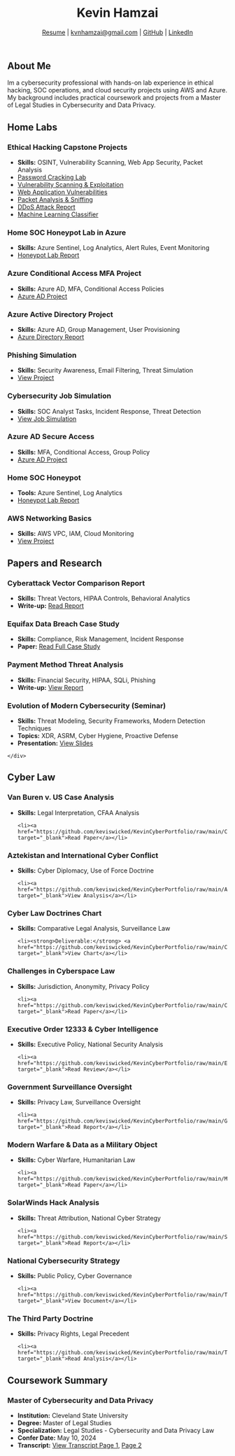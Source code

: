 </head>
<body>
  <header>
    <h1>Kevin Hamzai</h1>
    <p>
  <a href="https://github.com/keviswicked/KevinCyberPortfolio/raw/main/Professional Resume.pdf" target="_blank"> Resume</a> |
  <a href="mailto:kvnjamzai@gmail.com"> kvnhamzai@gmail.com</a> |
  <a href="https://github.com/keviswicked" target="_blank">GitHub</a> |
  <a href="https://www.linkedin.com/in/kevin-h-574253360" target="_blank">LinkedIn</a>
</p>
  </header>
<section>
<h2> About Me</h2>
<p>Im a cybersecurity professional with hands-on lab experience in ethical hacking, SOC operations, and cloud security projects using AWS and Azure. My background includes practical coursework and projects from a Master of Legal Studies in Cybersecurity and Data Privacy.</p>



<h2> Home Labs</h2>
<div class="project">
  <h3>Ethical Hacking Capstone Projects</h3>
<ul>
  <li><strong>Skills:</strong> OSINT, Vulnerability Scanning, Web App Security, Packet Analysis</li>
    <li><a href="https://github.com/keviswicked/KevinCyberPortfolio/raw/main/passwordcracking.pdf">Password Cracking Lab</a></li>
    <li><a href="https://github.com/keviswicked/KevinCyberPortfolio/raw/main/Vulnerability%20Scanning%20and%20Exploitation.pdf">Vulnerability Scanning & Exploitation</a></li>
    <li><a href="https://github.com/keviswicked/KevinCyberPortfolio/raw/main/Web%20Application%20Vulnerabilities.pdf">Web Application Vulnerabilities</a></li>
    <li><a href="https://github.com/keviswicked/KevinCyberPortfolio/raw/main/Packet%20Analysis%20and%20Sniffing.pdf">Packet Analysis & Sniffing</a></li>
    <li><a href="https://github.com/keviswicked/KevinCyberPortfolio/raw/main/DDos%20Attack.docx">DDoS Attack Report</a></li>
    <li><a href="https://github.com/keviswicked/KevinCyberPortfolio/raw/main/Classifier.docx">Machine Learning Classifier</a></li>
  </ul>
</div>
<div class="project">
  <h3>Home SOC Honeypot Lab in Azure</h3>
<ul>
  <li><strong>Skills:</strong> Azure Sentinel, Log Analytics, Alert Rules, Event Monitoring</li>
    <li><a href="https://github.com/keviswicked/KevinCyberPortfolio/raw/main/Honeypot%20lab.pdf">Honeypot Lab Report</a></li>
  </ul>
</div>
<div class="project">
  <h3>Azure Conditional Access MFA Project</h3>
<ul>
  <li><strong>Skills:</strong> Azure AD, MFA, Conditional Access Policies</li>
    <li><a href="https://github.com/keviswicked/KevinCyberPortfolio/raw/main/Azure%20project.docx">Azure AD Project</a></li>
  </ul>
</div>
<div class="project">
  <h3>Azure Active Directory Project</h3>
<ul>
  <li><strong>Skills:</strong> Azure AD, Group Management, User Provisioning</li>
      <li><a href="https://github.com/keviswicked/KevinCyberPortfolio/raw/main/Azure%20directory%20project.pdf">Azure Directory Report</a></li>
    </ul>
  </div>
  <div class="project">
  <h3>Phishing Simulation</h3>
<ul>
  <li><strong>Skills:</strong> Security Awareness, Email Filtering, Threat Simulation</li>
      <li><a href="https://github.com/keviswicked/KevinCyberPortfolio/raw/main/Phishing%20Simulation%20Project.pdf">View Project</a></li>
    </ul>
  </div>
  <div class="project">
  <h3>Cybersecurity Job Simulation</h3>
<ul>
  <li><strong>Skills:</strong> SOC Analyst Tasks, Incident Response, Threat Detection</li>
      <li><a href="https://github.com/keviswicked/KevinCyberPortfolio/raw/main/Cyber%20security%20job%20simulation.pdf">View Job Simulation</a></li>
    </ul>
  </div>
  <div class="project">
    <h3>Azure AD Secure Access</h3>
    <ul>
      <li><strong>Skills:</strong> MFA, Conditional Access, Group Policy</li>
      <li><a href="https://github.com/keviswicked/KevinCyberPortfolio/raw/main/Azure%20project.docx">Azure AD Project</a></li>
    </ul>
  </div>
  <div class="project">
    <h3>Home SOC Honeypot</h3>
    <ul>
      <li><strong>Tools:</strong> Azure Sentinel, Log Analytics</li>
      <li><a href="https://github.com/keviswicked/KevinCyberPortfolio/raw/main/Honeypot%20lab.pdf">Honeypot Lab Report</a></li>
    </ul>
  </div>
  <div class="project">
  <h3>AWS Networking Basics</h3>
<ul>
  <li><strong>Skills:</strong> AWS VPC, IAM, Cloud Monitoring</li>
      <li><a href="https://learn.nextwork.org/encouraged_azure_smart_acerola/portfolio" target="_blank">View Project</a></li>
    </ul>
  </div>


<h2> Papers and Research</h2>

<div class="project">
  <h3>Cyberattack Vector Comparison Report</h3>
  <ul>
    <li><strong>Skills:</strong> Threat Vectors, HIPAA Controls, Behavioral Analytics</li>
    <li><strong>Write-up:</strong> <a href="https://github.com/keviswicked/KevinCyberPortfolio/raw/main/Different%20types%20of%20attacks.docx">Read Report</a></li>
  </ul>
</div>
<div class="project">
  <h3>Equifax Data Breach Case Study</h3>
  <ul>
    <li><strong>Skills:</strong> Compliance, Risk Management, Incident Response</li>
    <li><strong>Paper:</strong> <a href="https://github.com/keviswicked/KevinCyberPortfolio/raw/main/Equifax%20Data%20Breach%20paper.pdf">Read Full Case Study</a></li>
  </ul>
</div>

<div class="project">
  <h3>Payment Method Threat Analysis</h3>
  <ul>
    <li><strong>Skills:</strong> Financial Security, HIPAA, SQLi, Phishing</li>
    <li><strong>Write-up:</strong> <a href="https://github.com/keviswicked/KevinCyberPortfolio/raw/main/Payment%20method%20CAM.docx">View Report</a></li>
  </ul>
</div>

<div class="project">
  <h3>Evolution of Modern Cybersecurity (Seminar)</h3>
  <ul>
    <li><strong>Skills:</strong> Threat Modeling, Security Frameworks, Modern Detection Techniques</li>
    <li><strong>Topics:</strong> XDR, ASRM, Cyber Hygiene, Proactive Defense</li>
    <li><strong>Presentation:</strong> <a href="https://github.com/keviswicked/KevinCyberPortfolio/raw/main/Evolution%20of%20Modern%20Cyber%20Security%20Presentation.pptx">View Slides</a></li>
  </ul>
</div>





    </div>

    


    

<h2> Cyber Law</h2>
<div class="project">
  <h3>Van Buren v. US Case Analysis</h3>
  <ul>
    <li><strong>Skills:</strong> Legal Interpretation, CFAA Analysis</li>
    
    
    <li><a href="https://github.com/keviswicked/KevinCyberPortfolio/raw/main/Case%20of%20Van%20Buren%20v.%20US.docx" target="_blank">Read Paper</a></li>
  </ul>
</div>
<div class="project">
  <h3>Aztekistan and International Cyber Conflict</h3>
  <ul>
    <li><strong>Skills:</strong> Cyber Diplomacy, Use of Force Doctrine</li>
    
    
    <li><a href="https://github.com/keviswicked/KevinCyberPortfolio/raw/main/Aztekisten%20actions.docx" target="_blank">View Analysis</a></li>
  </ul>
</div>
<div class="project">
  <h3>Cyber Law Doctrines Chart</h3>
  <ul>
    <li><strong>Skills:</strong> Comparative Legal Analysis, Surveillance Law</li>
    
    <li><strong>Deliverable:</strong> <a href="https://github.com/keviswicked/KevinCyberPortfolio/raw/main/Cyberlaw%20chart.docx" target="_blank">View Chart</a></li>
  </ul>
</div>
<div class="project">
  <h3>Challenges in Cyberspace Law</h3>
  <ul>
    <li><strong>Skills:</strong> Jurisdiction, Anonymity, Privacy Policy</li>
    
    
    <li><a href="https://github.com/keviswicked/KevinCyberPortfolio/raw/main/Cyberspace%20and%20cyberlaw.docx" target="_blank">Read Paper</a></li>
  </ul>
</div>
<div class="project">
  <h3>Executive Order 12333 & Cyber Intelligence</h3>
  <ul>
    <li><strong>Skills:</strong> Executive Policy, National Security Analysis</li>
    
    <li><a href="https://github.com/keviswicked/KevinCyberPortfolio/raw/main/Executive%20Order%2012333.docx" target="_blank">Read Review</a></li>
  </ul>
</div>
<div class="project">
  <h3>Government Surveillance Oversight</h3>
  <ul>
    <li><strong>Skills:</strong> Privacy Law, Surveillance Oversight</li>
    
    <li><a href="https://github.com/keviswicked/KevinCyberPortfolio/raw/main/Government%20electronic%20surveillance%20programs.docx" target="_blank">Read Report</a></li>
  </ul>
</div>
<div class="project">
  <h3>Modern Warfare & Data as a Military Object</h3>
  <ul>
    <li><strong>Skills:</strong> Cyber Warfare, Humanitarian Law</li>
    
    <li><a href="https://github.com/keviswicked/KevinCyberPortfolio/raw/main/Modern%20warfare.docx" target="_blank">Read Paper</a></li>
  </ul>
</div>
<div class="project">
  <h3>SolarWinds Hack Analysis</h3>
  <ul>
    <li><strong>Skills:</strong> Threat Attribution, National Cyber Strategy</li>
    
    <li><a href="https://github.com/keviswicked/KevinCyberPortfolio/raw/main/Solar%20winds.docx" target="_blank">Read Report</a></li>
  </ul>
</div>
<div class="project">
  <h3>National Cybersecurity Strategy</h3>
  <ul>
    <li><strong>Skills:</strong> Public Policy, Cyber Governance</li>
    
    <li><a href="https://github.com/keviswicked/KevinCyberPortfolio/raw/main/The%20National%20Cybersecurity%20Strategy.docx" target="_blank">View Document</a></li>
  </ul>
</div>
<div class="project">
  <h3>The Third Party Doctrine</h3>
  <ul>
    <li><strong>Skills:</strong> Privacy Rights, Legal Precedent</li>
    
    <li><a href="https://github.com/keviswicked/KevinCyberPortfolio/raw/main/The%20Third%20Party%20Doctrine.docx" target="_blank">Read Analysis</a></li>
  </ul>
</div>

    

    
  <h2> <strong>Coursework Summary</strong></h2>
<div class="project">
  <h3>Master of Cybersecurity and Data Privacy</h3>
  <ul>
    <li><strong>Institution:</strong> Cleveland State University</li>
    <li><strong>Degree:</strong> Master of Legal Studies</li>
    <li><strong>Specialization:</strong> Legal Studies - Cybersecurity and Data Privacy Law</li>
    <li><strong>Confer Date:</strong> May 10, 2024</li>
    <li><strong>Transcript:</strong> <a href="https://github.com/keviswicked/KevinCyberPortfolio/raw/main/Coursework and grades.png" target="_blank">View Transcript Page 1</a>, <a href="https://github.com/keviswicked/KevinCyberPortfolio/raw/main/Coursework and grades p2.png" target="_blank">Page 2</a></li>
  </ul>
</div>
</section>
</body>
</html>
